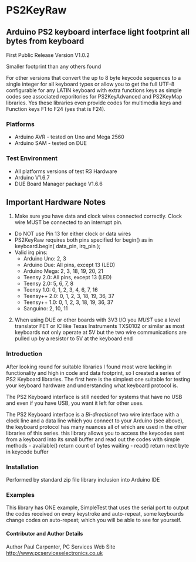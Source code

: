 # PS2KeyRaw
## Arduino PS2 keyboard interface light footprint all bytes from keyboard

First Public Release Version V1.0.2

Smaller footprint than any others found

For other versions that convert the up to 8 byte keycode sequences to a single integer for all keyboard types or allow you to get the full UTF-8 configurable for any LATIN keyboard with extra functions keys as simple codes see associated reporitories for PS2KeyAdvanced and PS2KeyMap libraries. Yes these libraries even provide codes for multimedia keys and Function keys F1 to F24 (yes that is F24).

### Platforms

- Arduino AVR - tested on Uno and Mega 2560
- Arduino SAM - tested on DUE

### Test Environment
   - All platforms versions of test R3 Hardware
   - Arduino V1.6.7
   - DUE Board Manager package V1.6.6
 
## Important Hardware Notes
 1.  Make sure you have data and clock wires connected correctly. Clock wire MUST be connected to an interrupt pin.
   - Do NOT use Pin 13 for either clock or data wires
   - PS2KeyRaw requires both pins specified for begin() as in  keyboard.begin( data_pin, irq_pin );
   - Valid irq pins:
     - Arduino Uno:  2, 3
     - Arduino Due:  All pins, except 13 (LED)
     - Arduino Mega: 2, 3, 18, 19, 20, 21
     - Teensy 2.0:   All pins, except 13 (LED)
     - Teensy 2.0:   5, 6, 7, 8
     - Teensy 1.0:   0, 1, 2, 3, 4, 6, 7, 16
     - Teensy++ 2.0: 0, 1, 2, 3, 18, 19, 36, 37
     - Teensy++ 1.0: 0, 1, 2, 3, 18, 19, 36, 37
     - Sanguino:     2, 10, 11

 2.  When using DUE or other boards with 3V3 I/O you *MUST* use a level translator FET or IC like Texas Instruments TXS0102 or similar as most keyboards not only operate at 5V but the two wire communications are pulled up by a resistor to 5V at the keyboard end

### Introduction

After looking round for suitable libraries I found most were lacking in functionality and high in code and data footprint, so I created a series of PS2 Keyboard libraries. The first here is the simplest one suitable for testing your keyboard hardware and understanding what keyboard protocol is.

The PS2 Keyboard interface is still needed for systems that have no USB and even if you have USB, you want it left for other uses.

The PS2 Keyboard interface is a *Bi-directional* two wire interface with a clock line and a data line which you connect to your Arduino (see above), the keyboard protocol has many nuances all of which are used in the other libraries of this series. this library allows you to access the keycodes sent from a keyboard into its small buffer and read out the codes with simple methods
    - available() return count of bytes waiting
    - read() return next byte in keycode buffer
    
### Installation

Performed by standard zip file library inclusion into Arduino IDE

### Examples

This library has ONE example, SimpleTest that uses the serial port to output the codes received on every keystroke and auto-repeat, some keyboards change codes on auto-repeat; which you will be able to see for yourself.

#### Contributor and Author Details

Author   Paul Carpenter, PC Services
Web Site http://www.pcserviceselectronics.co.uk
